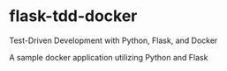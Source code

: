 # flask-tdd-docker

Test-Driven Development with Python, Flask, and Docker

A sample docker application utilizing Python and Flask
